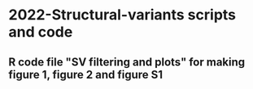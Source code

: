 # 2022-Structural-variants scripts and code #
## R code file "SV filtering and plots" for making figure 1, figure 2 and figure S1 ####
